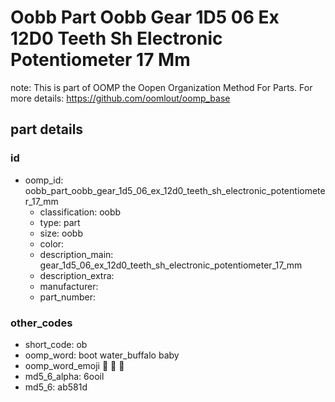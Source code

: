 # Oobb Part Oobb Gear 1D5 06 Ex 12D0 Teeth Sh Electronic Potentiometer 17 Mm  

note: This is part of OOMP the Oopen Organization Method For Parts. For more details: https://github.com/oomlout/oomp_base

##  part details





### id
* oomp_id: oobb_part_oobb_gear_1d5_06_ex_12d0_teeth_sh_electronic_potentiometer_17_mm
  * classification: oobb
  * type: part
  * size: oobb
  * color: 
  * description_main: gear_1d5_06_ex_12d0_teeth_sh_electronic_potentiometer_17_mm
  * description_extra: 
  * manufacturer: 
  * part_number: 

### other_codes
* short_code: ob
* oomp_word: boot water_buffalo baby
* oomp_word_emoji :boot: :water_buffalo: :baby:
* md5_6_alpha: 6ooil
* md5_6: ab581d